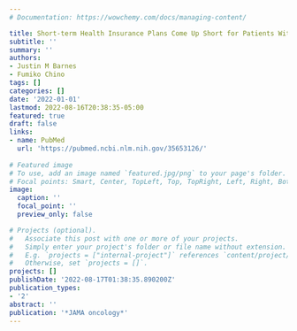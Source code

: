 ```yaml
---
# Documentation: https://wowchemy.com/docs/managing-content/

title: Short-term Health Insurance Plans Come Up Short for Patients With Cancer
subtitle: ''
summary: ''
authors:
- Justin M Barnes
- Fumiko Chino
tags: []
categories: []
date: '2022-01-01'
lastmod: 2022-08-16T20:38:35-05:00
featured: true
draft: false
links:
- name: PubMed
  url: 'https://pubmed.ncbi.nlm.nih.gov/35653126/'
  
# Featured image
# To use, add an image named `featured.jpg/png` to your page's folder.
# Focal points: Smart, Center, TopLeft, Top, TopRight, Left, Right, BottomLeft, Bottom, BottomRight.
image:
  caption: ''
  focal_point: ''
  preview_only: false

# Projects (optional).
#   Associate this post with one or more of your projects.
#   Simply enter your project's folder or file name without extension.
#   E.g. `projects = ["internal-project"]` references `content/project/deep-learning/index.md`.
#   Otherwise, set `projects = []`.
projects: []
publishDate: '2022-08-17T01:38:35.890200Z'
publication_types:
- '2'
abstract: ''
publication: '*JAMA oncology*'
---
```

